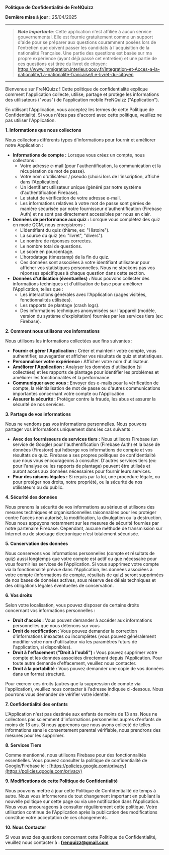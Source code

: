 **Politique de Confidentialité de FreNQuizz**

**Dernière mise à jour :** 25/04/2025

-----
> ***Note Importante***: 
Cette application n'est affiliée à aucun service gouvernemental. Elle est fournie gratuitement comme un support d'aide pour se préparer aux questions couramment posées lors de l'entretien que doivent passer les candidats à l'acquisition de la nationalité Française. Une partie des questions est basée sur ma propre expérience (ayant déjà passé cet entretien) et une partie de ces questions est tirée du livret de citoyen: https://www.immigration.interieur.gouv.fr/Integration-et-Acces-a-la-nationalite/La-nationalite-francaise/Le-livret-du-citoyen
-----

Bienvenue sur FreNQuizz ! Cette politique de confidentialité explique comment l'application collecte, utilise, partage et protège les informations des utilisateurs ("vous") de l'application mobile FreNQuizz ("Application").

En utilisant l'Application, vous acceptez les termes de cette Politique de Confidentialité. Si vous n'êtes pas d'accord avec cette politique, veuillez ne pas utiliser l'Application.

**1. Informations que nous collectons**

Nous collectons différents types d'informations pour fournir et améliorer notre Application :

*   **Informations de compte :** Lorsque vous créez un compte, nous collectons :
    *   Votre adresse e-mail (pour l'authentification, la communication et la récupération de mot de passe).
    *   Votre nom d'utilisateur / pseudo (choisi lors de l'inscription, affiché dans l'Application).
    *   Un identifiant utilisateur unique (généré par notre système d'authentification Firebase).
    *   Le statut de vérification de votre adresse e-mail.
    *   Les informations relatives à votre mot de passe sont gérées de manière sécurisée par notre fournisseur d'authentification (Firebase Auth) et ne sont pas directement accessibles par nous en clair.
*   **Données de performance aux quiz :** Lorsque vous complétez des quiz en mode QCM, nous enregistrons :
    *   L'identifiant du quiz (thème, ex: "Histoire").
    *   La source du quiz (ex: "livret", "divers").
    *   Le nombre de réponses correctes.
    *   Le nombre total de questions.
    *   Le score en pourcentage.
    *   L'horodatage (timestamp) de la fin du quiz.
    *   Ces données sont associées à votre identifiant utilisateur pour afficher vos statistiques personnelles. Nous ne stockons pas vos réponses spécifiques à chaque question dans cette section.
*   **Données d'utilisation (éventuelles) :** Nous pouvons collecter des informations techniques et d'utilisation de base pour améliorer l'Application, telles que :
    *   Les interactions générales avec l'Application (pages visitées, fonctionnalités utilisées).
    *   Les rapports de plantage (crash logs).
    *   Des informations techniques anonymisées sur l'appareil (modèle, version du système d'exploitation) fournies par les services tiers (ex: Firebase).

**2. Comment nous utilisons vos informations**

Nous utilisons les informations collectées aux fins suivantes :

*   **Fournir et gérer l'Application :** Créer et maintenir votre compte, vous authentifier, sauvegarder et afficher vos résultats de quiz et statistiques.
*   **Personnaliser votre expérience :** Afficher votre nom d'utilisateur.
*   **Améliorer l'Application :** Analyser les données d'utilisation (si collectées) et les rapports de plantage pour identifier les problèmes et améliorer les fonctionnalités et la performance.
*   **Communiquer avec vous :** Envoyer des e-mails pour la vérification de compte, la réinitialisation de mot de passe ou d'autres communications importantes concernant votre compte ou l'Application.
*   **Assurer la sécurité :** Protéger contre la fraude, les abus et assurer la sécurité de nos services.

**3. Partage de vos informations**

Nous ne vendons pas vos informations personnelles. Nous pouvons partager vos informations uniquement dans les cas suivants :

*   **Avec des fournisseurs de services tiers :** Nous utilisons Firebase (un service de Google) pour l'authentification (Firebase Auth) et la base de données (Firestore) qui héberge vos informations de compte et vos résultats de quiz. Firebase a ses propres politiques de confidentialité que nous vous encourageons à consulter. D'autres services tiers (ex: pour l'analyse ou les rapports de plantage) peuvent être utilisés et auront accès aux données nécessaires pour fournir leurs services.
*   **Pour des raisons légales :** Si requis par la loi, une procédure légale, ou pour protéger nos droits, notre propriété, ou la sécurité de nos utilisateurs ou du public.

**4. Sécurité des données**

Nous prenons la sécurité de vos informations au sérieux et utilisons des mesures techniques et organisationnelles raisonnables pour les protéger contre l'accès non autorisé, la modification, la divulgation ou la destruction. Nous nous appuyons notamment sur les mesures de sécurité fournies par notre partenaire Firebase. Cependant, aucune méthode de transmission sur Internet ou de stockage électronique n'est totalement sécurisée.

**5. Conservation des données**

Nous conservons vos informations personnelles (compte et résultats de quiz) aussi longtemps que votre compte est actif ou que nécessaire pour vous fournir les services de l'Application. Si vous supprimez votre compte via la fonctionnalité prévue dans l'Application, les données associées à votre compte (informations de compte, résultats de quiz) seront supprimées de nos bases de données actives, sous réserve des délais techniques et des obligations légales éventuelles de conservation.

**6. Vos droits**

Selon votre localisation, vous pouvez disposer de certains droits concernant vos informations personnelles :

*   **Droit d'accès :** Vous pouvez demander à accéder aux informations personnelles que nous détenons sur vous
*   **Droit de rectification :** Vous pouvez demander la correction d'informations inexactes ou incomplètes (vous pouvez généralement modifier votre nom d'utilisateur via les paramètres futurs de l'application, si disponibles).
*   **Droit à l'effacement ("Droit à l'oubli") :** Vous pouvez supprimer votre compte et les données associées directement depuis l'Application. Pour toute autre demande d'effacement, veuillez nous contacter.
*   **Droit à la portabilité :** Vous pouvez demander une copie de vos données dans un format structuré.

Pour exercer ces droits (autres que la suppression de compte via l'application), veuillez nous contacter à l'adresse indiquée ci-dessous. Nous pourrons vous demander de vérifier votre identité.

**7. Confidentialité des enfants**

L'Application n'est pas destinée aux enfants de moins de 13 ans. Nous ne collectons pas sciemment d'informations personnelles auprès d'enfants de moins de 13 ans. Si nous apprenons que nous avons collecté de telles informations sans le consentement parental vérifiable, nous prendrons des mesures pour les supprimer.

**8. Services Tiers**

Comme mentionné, nous utilisons Firebase pour des fonctionnalités essentielles. Vous pouvez consulter la politique de confidentialité de Google/Firebase ici : [https://policies.google.com/privacy](https://policies.google.com/privacy)

**9. Modifications de cette Politique de Confidentialité**

Nous pouvons mettre à jour cette Politique de Confidentialité de temps à autre. Nous vous informerons de tout changement important en publiant la nouvelle politique sur cette page ou via une notification dans l'Application. Nous vous encourageons à consulter régulièrement cette politique. Votre utilisation continue de l'Application après la publication des modifications constitue votre acceptation de ces changements.

**10. Nous Contacter**

Si vous avez des questions concernant cette Politique de Confidentialité, veuillez nous contacter à :
**frenquizz@gmail.com**

---
